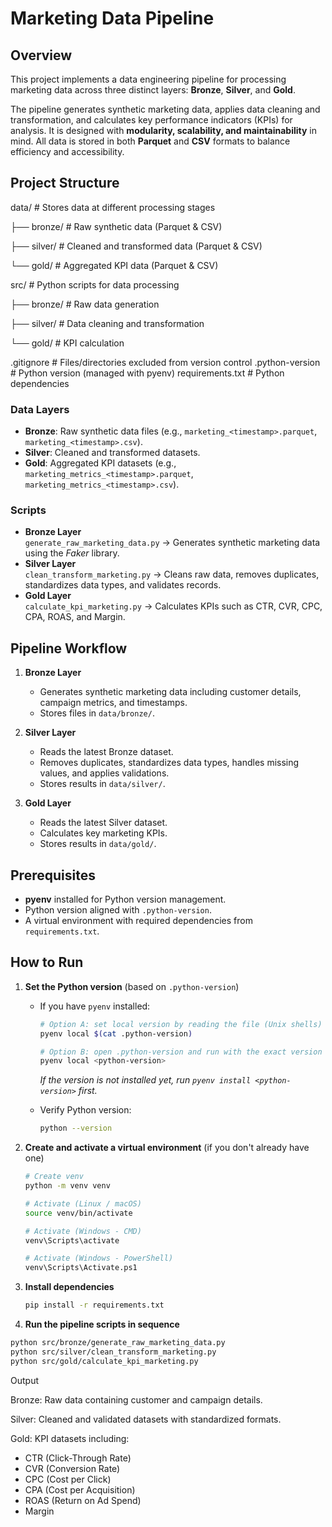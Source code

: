 # Marketing Data Pipeline

## Overview
This project implements a data engineering pipeline for processing marketing data across three distinct layers: **Bronze**, **Silver**, and **Gold**.  

The pipeline generates synthetic marketing data, applies data cleaning and transformation, and calculates key performance indicators (KPIs) for analysis. It is designed with **modularity, scalability, and maintainability** in mind. All data is stored in both **Parquet** and **CSV** formats to balance efficiency and accessibility.

## Project Structure

data/ # Stores data at different processing stages

├── bronze/ # Raw synthetic data (Parquet & CSV)

├── silver/ # Cleaned and transformed data (Parquet & CSV)

└── gold/ # Aggregated KPI data (Parquet & CSV)

src/ # Python scripts for data processing

├── bronze/ # Raw data generation

├── silver/ # Data cleaning and transformation

└── gold/ # KPI calculation

.gitignore # Files/directories excluded from version control
.python-version # Python version (managed with pyenv)
requirements.txt # Python dependencies


### Data Layers
- **Bronze**: Raw synthetic data files (e.g., `marketing_<timestamp>.parquet`, `marketing_<timestamp>.csv`).  
- **Silver**: Cleaned and transformed datasets.  
- **Gold**: Aggregated KPI datasets (e.g., `marketing_metrics_<timestamp>.parquet`, `marketing_metrics_<timestamp>.csv`).  

### Scripts
- **Bronze Layer**  
  `generate_raw_marketing_data.py` → Generates synthetic marketing data using the *Faker* library.  
- **Silver Layer**  
  `clean_transform_marketing.py` → Cleans raw data, removes duplicates, standardizes data types, and validates records.  
- **Gold Layer**  
  `calculate_kpi_marketing.py` → Calculates KPIs such as CTR, CVR, CPC, CPA, ROAS, and Margin.  

## Pipeline Workflow
1. **Bronze Layer**  
   - Generates synthetic marketing data including customer details, campaign metrics, and timestamps.  
   - Stores files in `data/bronze/`.  

2. **Silver Layer**  
   - Reads the latest Bronze dataset.  
   - Removes duplicates, standardizes data types, handles missing values, and applies validations.  
   - Stores results in `data/silver/`.  

3. **Gold Layer**  
   - Reads the latest Silver dataset.  
   - Calculates key marketing KPIs.  
   - Stores results in `data/gold/`.  

## Prerequisites
- **pyenv** installed for Python version management.  
- Python version aligned with `.python-version`.  
- A virtual environment with required dependencies from `requirements.txt`.  

## How to Run

1. **Set the Python version** (based on `.python-version`)

   - If you have `pyenv` installed:
     ```bash
     # Option A: set local version by reading the file (Unix shells)
     pyenv local $(cat .python-version)

     # Option B: open .python-version and run with the exact version shown
     pyenv local <python-version>
     ```
     *If the version is not installed yet, run `pyenv install <python-version>` first.*

   - Verify Python version:
     ```bash
     python --version
     ```

2. **Create and activate a virtual environment** (if you don't already have one)
   ```bash
   # Create venv
   python -m venv venv

   # Activate (Linux / macOS)
   source venv/bin/activate

   # Activate (Windows - CMD)
   venv\Scripts\activate

   # Activate (Windows - PowerShell)
   venv\Scripts\Activate.ps1
3. **Install dependencies**
    ```bash
    pip install -r requirements.txt
    ```

4. **Run the pipeline scripts in sequence**
  ```bash
  python src/bronze/generate_raw_marketing_data.py
  python src/silver/clean_transform_marketing.py
  python src/gold/calculate_kpi_marketing.py
  ```
  


Output

Bronze: Raw data containing customer and campaign details.

Silver: Cleaned and validated datasets with standardized formats.

Gold: KPI datasets including:
  - CTR (Click-Through Rate)
  - CVR (Conversion Rate)
  - CPC (Cost per Click)
  - CPA (Cost per Acquisition)
  - ROAS (Return on Ad Spend)
  - Margin
